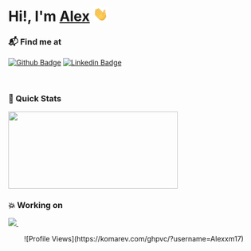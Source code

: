 <h1>Hi!, I'm <a href="https://github.com/Alexxm17">Alex</a> <img src="https://raw.githubusercontent.com/ABSphreak/ABSphreak/master/gifs/Hi.gif" width="30px"></h1>
</h1>

### 📬 Find me at
[![Github Badge](http://img.shields.io/badge/-Github-black?style=flat-square&logo=github&link=https://github.com/Alexxm17/)](https://github.com/Alexxm17/)
[![Linkedin Badge](https://img.shields.io/badge/-LinkedIn-blue?style=flat-square&logo=Linkedin&logoColor=white&link=https://www.linkedin.com/in/hemanthkollipara/)](https://www.linkedin.com/in/alex-mayo-cañas)

<br>

### 🚀 Quick Stats
<p align="left">
<img width="340" height="155" align="center" 
     src="https://github-readme-stats-defcon27.vercel.app/api/top-langs/?username=Alexxm17&langs_count=6&hide=handlebars,jupyter notebook,css&theme=react&line_height=27&layout=compact" />
</p>


### 💥 Working on

<p align="left">
<a href="https://github.com/Alexxm17/42-Barcelona">
<img src="https://github-readme-stats-defcon27.vercel.app/api/pin/?username=Alexxm17&repo=42-Barcelona&show_owner=true&theme=react" />
</a>&ensp;
</p>

<div align="center">
     ![Profile Views](https://komarev.com/ghpvc/?username=Alexxm17)
</div>
